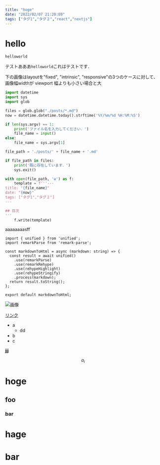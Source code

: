 ```yaml
---
title: "hoge"
date: "2022/02/07 21:20:09"
tags: ["タグ1","タグ２","react","nextjs"]
---
```


# hello

```helloworld```

テストあああ```helloworld```これはテストです．

下の画像はlayoutを"fixed", "intrinsic", "responsive"の3つのケースに対して、画像幅widthが viewport 幅よりも小さい場合と大

```python:a.py
import datetime
import sys
import glob

files = glob.glob("./posts/*.md")
now = datetime.datetime.today().strftime('%Y/%m/%d %H:%M:%S')

if len(sys.argv) == 1:
    print('ファイル名を入力してください．')
    file_name = input()
else:
    file_name = sys.argv[1]

file_path = './posts/' + file_name + '.md'

if file_path in files:
    print('既に存在しています．')
    sys.exit()

with open(file_path, 'w') as f:
    template = f'''---
title: "{file_name}"
date: "{now}"
tags: ["タグ1","タグ２"]
---

## 目次
'''
    f.write(template)

```

aaaaaaaasff

```js:javascript
import { unified } from 'unified';
import remarkParse from 'remark-parse';

const markdownToHtml = async (markdown: string) => {
  const result = await unified()
    .use(remarkParse)
    .use(remarkRehype)
    .use(rehypeHighlight)
    .use(rehypeStringify)
    .process(markdown);
  return result.toString();
};

export default markdownToHtml;
```

![画像](/mancity.jpeg)


[リンク](/posts/gfm)

- a
  - dd
- b
- c

**jjj**

$$
a_i
$$

# hoge

## foo

### bar

# hage

# bar

